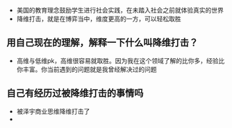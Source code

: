 - 美国的教育理念鼓励学生进行社会实践，在未踏入社会之前就体验真实的世界
- 降维打击，就是在博弈当中，维度更高的一方，可以轻松取胜

## 用自己现在的理解，解释一下什么叫降维打击？
- 高维与低维pk，高维很容易就取胜。因为我在这个领域了解的比你多，经验比你丰富。你当前遇到的问题就是我曾经解决过的问题

## 自己有经历过被降维打击的事情吗
- 被泽宇商业思维降维打击了
- 